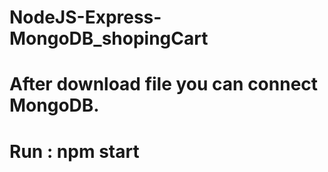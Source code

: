 # NodeJS-Express-MongoDB_shopingCart

# After download file you can connect MongoDB.
# Run : npm start
